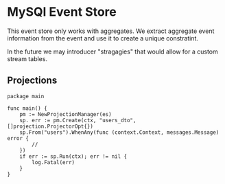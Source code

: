# MySQl Event Store

This event store only works with aggregates. We extract aggregate event information from the event and use it to create a unique constratint.

In the future we may introducer "stragagies" that would allow for a custom stream tables.

## Projections

```golang
package main

func main() {
    pm := NewProjectionManager(es)
    sp. err := pm.Create(ctx, "users_dto", []projection.ProjectorOpt{})
    sp.From("users").WhenAny(func (context.Context, messages.Message) error {
        //
    })
    if err := sp.Run(ctx); err != nil {
        log.Fatal(err)
    }
}

```

